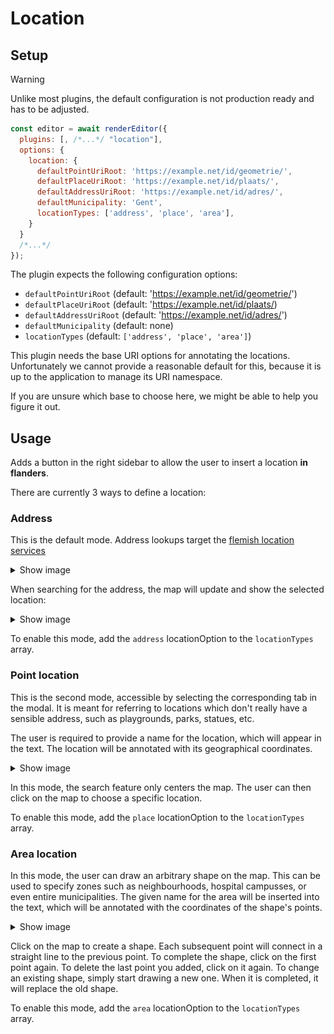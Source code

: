 # Location

## Setup

> [!WARNING]
> Unlike most plugins, the default configuration is not production ready
> and has to be adjusted.

```javascript
const editor = await renderEditor({
  plugins: [, /*...*/ "location"],
  options: {
    location: {
      defaultPointUriRoot: 'https://example.net/id/geometrie/',
      defaultPlaceUriRoot: 'https://example.net/id/plaats/',
      defaultAddressUriRoot: 'https://example.net/id/adres/',
      defaultMunicipality: 'Gent',
      locationTypes: ['address', 'place', 'area'],
    }
  }
  /*...*/
});
```

The plugin expects the following configuration options:

- `defaultPointUriRoot` (default: 'https://example.net/id/geometrie/')
- `defaultPlaceUriRoot` (default: 'https://example.net/id/plaats/)
- `defaultAddressUriRoot` (default: 'https://example.net/id/adres/')
- `defaultMunicipality` (default: none)
- `locationTypes` (default: `['address', 'place', 'area']`)

This plugin needs the base URI options for annotating the
locations. Unfortunately we cannot provide a reasonable default for this,
because it is up to the application to manage its URI namespace.

If you are unsure which base to choose here, we might be able to help you figure
it out.

## Usage

Adds a button in the right sidebar to allow the user to insert a location **in
flanders**.

There are currently 3 ways to define a location:

### Address

This is the default mode. Address lookups target the [flemish location services](https://www.vlaanderen.be/digitaal-vlaanderen/onze-oplossingen/gebouwen-en-adressenregister)

<details>
<summary>Show image</summary>

![img.png](/docs/images/location-plugin-address-mode.png)

</details>

When searching for the address, the map will update and show the selected
location:

<details>
<summary>Show image</summary>

![img.png](/docs/images/location-plugin-address-mode-filled.png)

</details>

To enable this mode, add the `address` locationOption to the `locationTypes` array.

### Point location

This is the second mode, accessible by selecting the corresponding tab in the
modal. It is meant for referring to locations which don't really have a sensible
address, such as playgrounds, parks, statues, etc.

The user is required to provide a name for the location, which will appear in
the text. The location will be annotated with its geographical coordinates.

<details>
<summary>Show image</summary>

![img.png](/docs/images/location-plugin-point-mode.png)

</details>

In this mode, the search feature only centers the map. The user can then click
on the map to choose a specific location.

To enable this mode, add the `place` locationOption to the `locationTypes` array.

### Area location

In this mode, the user can draw an arbitrary shape on the map. This can be used
to specify zones such as neighbourhoods, hospital campusses, or even entire
municipalities. The given name for the area will be inserted into the text,
which will be annotated with the coordinates of the shape's points.

<details>
<summary>Show image</summary>

![img.png](/docs/images/location-plugin-area-mode.png)

</details>

Click on the map to create a shape. Each subsequent point will connect in
a straight line to the previous point. To complete the shape, click on the first
point again. To delete the last point you added, click on it again.
To change an existing shape, simply start drawing a new one. When it is
completed, it will replace the old shape.

To enable this mode, add the `area` locationOption to the `locationTypes` array.

